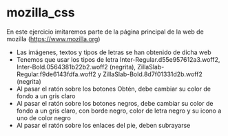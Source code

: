 # mozilla_css
En este ejercicio imitaremos parte de la página principal de la web de mozilla (https://www.mozilla.org)
- Las imágenes, textos y tipos de letras se han obtenido de dicha web
- Tenemos que usar los tipos de letra Inter-Regular.d55e957612a3.woff2, Inter-Bold.0564381b22b2.woff2 (negrita), ZillaSlab-Regular.f9de6143fdfa.woff2 y ZillaSlab-Bold.8d7f01331d2b.woff2 (negrita)
- Al pasar el ratón sobre los botones Obtén, debe cambiar su color de fondo a un gris claro
- Al pasar el ratón sobre los botones negros, debe cambiar su color de fondo a un gris claro, con borde negro, color de letra negro y su icono a uno de color negro
- Al pasar el ratón sobre los enlaces del pie, deben subrayarse
